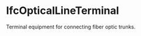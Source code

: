 IfcOpticalLineTerminal
======================
Terminal equipment for connecting fiber optic trunks.


